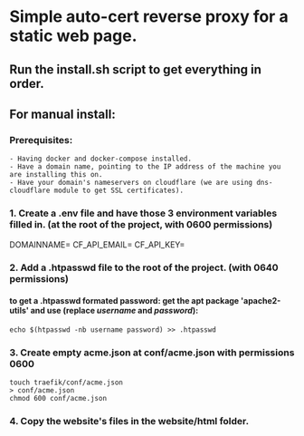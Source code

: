 # Simple auto-cert reverse proxy for a static web page.

## Run the install.sh script to get everything in order.

## For manual install:
### Prerequisites:
    - Having docker and docker-compose installed.
    - Have a domain name, pointing to the IP address of the machine you are installing this on.
    - Have your domain's nameservers on cloudflare (we are using dns-cloudflare module to get SSL certificates).

### 1. Create a .env file and have those 3 environment variables filled in. (at the root of the project, with 0600 permissions)

DOMAINNAME= 
CF_API_EMAIL= 
CF_API_KEY= 

### 2. Add a .htpasswd file to the root of the project. (with 0640 permissions)
#### to get a .htpasswd formated password: get the apt package 'apache2-utils' and use (replace *username* and *password*):
`echo $(htpasswd -nb username password) >> .htpasswd`

### 3. Create empty acme.json at conf/acme.json with permissions 0600
`touch traefik/conf/acme.json`<br />
`> conf/acme.json`<br />
`chmod 600 conf/acme.json`<br />

### 4. Copy the website's files in the website/html folder.

